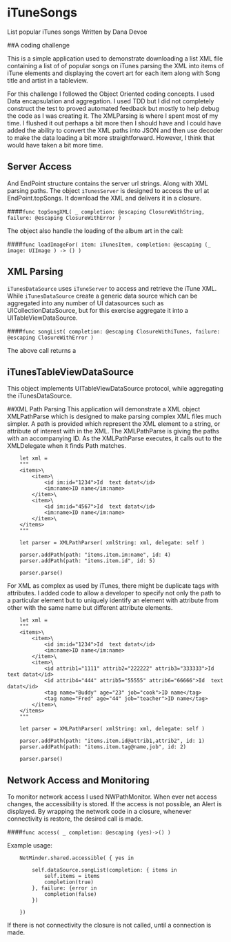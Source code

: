 # iTuneSongs
List popular iTunes songs
Written by Dana Devoe

##A coding challenge

This is a simple application used to demonstrate downloading a list XML file containing a list of of popular songs on iTunes parsing the XML into items of iTune elements and displaying the covert art for each item along with Song title and artist in a tableview.

For this challenge I followed the Object Oriented coding concepts.  I used Data encapsulation and aggregation.  I used TDD but I did not completely construct the test to proved automated feedback but mostly to help debug the code as I was creating it.  The XMLParsing is where I spent most of my time.  I flushed it out perhaps a bit more then I should have and I could have added the ability to convert the XML paths into JSON and then use decoder to make the data loading a bit more straightforward.  However, I think that would have taken a bit more time.
## Server Access ##
And EndPoint structure contains the server url strings. Along with XML parsing paths.  The object `iTunesServer` is designed to access the url at EndPoint.topSongs.  It download the XML and delivers it in a closure. 

####`func topSongXML( _ completion: @escaping ClosureWithString, failure: @escaping ClosureWithError )`

 The object also handle the loading of the album art in the call:

####`func loadImageFor( item: iTunesItem, completion: @escaping (_ image: UIImage ) -> () )`

## XML Parsing ##

`iTunesDataSource` uses `iTuneServer` to access and retrieve the iTune XML.  While `iTunesDataSource` create a generic data source which can be aggregated into any number of UI datasources such as UICollectionDataSource, but for this exercise aggregate it into a UITableViewDataSource.

####`func songList( completion: @escaping ClosureWithiTunes, failure: @escaping ClosureWithError )`

The above call returns a 

## iTunesTableViewDataSource ##

This object implements UITableViewDataSource protocol, while aggregating the iTunesDataSource.



##XML Path Parsing
This application will demonstrate a XML object XMLPathParse which is designed to make parsing complex XML files much simpler.  A path is provided which represent the XML element to a string, or attribute of interest with in the XML.  The XMLPathParse is giving the paths with an accompanying ID.  As the XMLPathParse executes, it calls out to the XMLDelegate when it finds Path matches.  

        let xml =
        """
        <items>\
            <item>\
                <id im:id="1234">Id  text datat</id>
                <im:name>ID name</im:name>
            </item>\
            <item>\
                <id im:id="4567">Id  text datat</id>
                <im:name>ID name</im:name>
            </item>\
        </items>
        """

        let parser = XMLPathParser( xmlString: xml, delegate: self )
        
        parser.addPath(path: "items.item.im:name", id: 4)
        parser.addPath(path: "items.item.id", id: 5)

        parser.parse()

For XML as complex as used by iTunes, there might be duplicate tags with attributes.  I added code to allow a developer to specify not only the path to a particular element but to uniquely identify an element with attribute from other with the same name but different attribute elements.

        let xml =
        """
        <items>\
            <item>\
                <id im:id="1234">Id  text datat</id>
                <im:name>ID name</im:name>
            </item>\
            <item>\
                <id attrib1="1111" attrib2="222222" attrib3="333333">Id  text datat</id>
                <id attrib4="444" attrib5="55555" attrib6="66666">Id  text datat</id>
                <tag name="Buddy" age="23" job="cook">ID name</tag>
                <tag name="Fred" age="44" job="teacher">ID name</tag>
            </item>\
        </items>
        """

        let parser = XMLPathParser( xmlString: xml, delegate: self )
        
        parser.addPath(path: "items.item.id@attrib1,attrib2", id: 1)
        parser.addPath(path: "items.item.tag@name,job", id: 2)

        parser.parse()

## Network Access and Monitoring ##
To monitor network access I used NWPathMonitor.  When ever net access changes, the accessibility is stored.  If the access is not possible, an Alert is displayed.  By wrapping the network code in a closure, whenever connectivity is restore, the desired call is made. 

####`func access( _ completion: @escaping (yes)->() )`

Example usage:

        NetMinder.shared.accessible( { yes in
            
            self.dataSource.songList(completion: { items in
                self.items = items
                completion(true)
            }, failure: {error in
                completion(false)
            })
            
        })
If there is not connectivity the closure is not called, until a connection is made.

